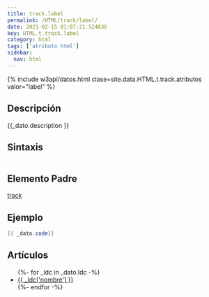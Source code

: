 ```yaml
---
title: track.label
permalink: /HTML/track/label/
date: 2021-02-15 01:07:21.524836
key: HTML.t.track.label
category: html
tags: ['atributo html']
sidebar: 
  nav: html
---
```


{% include w3api/datos.html clase=site.data.HTML.t.track.atributos valor="label" %}

## Descripción
{{_dato.description }}

## Sintaxis
~~~html
~~~

## Elemento Padre
[track](/HTML/track/)

## Ejemplo
~~~java
{{ _dato.code}}
~~~

## Artículos
<ul>
{%- for _ldc in _dato.ldc -%}
   <li>
       <a href="{{_ldc['url'] }}">{{ _ldc['nombre'] }}</a>
   </li>
{%- endfor -%}
</ul>
